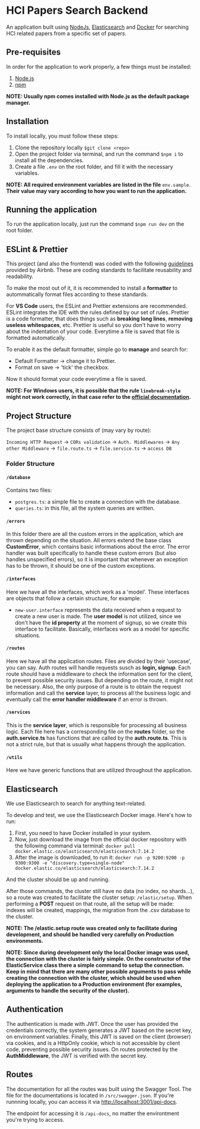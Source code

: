 # HCI Papers Search Backend

An application built using [NodeJs](https://nodejs.org/en/), [Elasticsearch](https://www.elastic.co/pt/what-is/elasticsearch) and [Docker](https://www.docker.com/) for searching HCI related papers from a specific set of papers. 

## Pre-requisites
In order for the application to work properly, a few things must be installed:
1. [Node.js](https://nodejs.org/en/)
2. [npm](https://www.npmjs.com) 

**NOTE: Usually npm comes installed with Node.js as the default package manager.**

## Installation

To install locally, you must follow these steps:
1. Clone the repository locally `$git clone <repo>`
2. Open the project folder via terminal, and run the command `$npm i` to install all the dependencies.
3. Create a file `.env` on the root folder, and fill it with the necessary variables.

**NOTE: All required environment variables are listed in the file** `env.sample`. **Their value may vary according to how you want to run the application.**

## Running the application
To run the application locally, just run the command `$npm run dev` on the root folder.

## ESLint & Prettier
This project (and also the frontend) was coded with the following [guidelines](https://github.com/airbnb/javascript) provided by Airbnb.
These are coding standards to facilitate reusability and readability.

To make the most out of it, it is recommended to install a **formatter** to autommatically format files according to these standards.

For **VS Code** users, the ESLint and Prettier extensions are recommended. 
ESLint integrates the IDE with the rules defined by our set of rules. Prettier is a code formatter, that does things such as **breaking long lines**, **removing useless whitespaces**, etc. Prettier is useful so you don't have to worry about the indentation of your code. Everytime a file is saved that file is formatted automatically.

To enable it as the default formatter, simple go to **manage** and search for:
- Default Formatter -> change it to Prettier.
- Format on save -> 'tick' the checkbox.

Now it should format your code everytime a file is saved.

**NOTE: For Windows users, it is possible that the rule `linebreak-style` might not work correctly, in that case refer to the [official documentation](https://eslint.org/docs/rules/linebreak-style).**
## Project Structure
The project base structure consists of (may vary by route):

`Incoming HTTP Request` -> `CORs validation` -> `Auth. Middlewares` -> `Any other Middleware` -> `file.route.ts` -> `file.service.ts` -> `access DB` 


### Folder Structure

#### `/database` 
Contains two files:
- `postgres.ts`: a simple file to create a connection with the database.
- `queries.ts`: in this file, all the system queries are written.

#### `/errors` 
In this folder there are all the custom errors in the application, which are thrown depending on the situation. All errors extend the base class **CustomError**, which contains basic informations about the error. 
The error handler was built specifically to handle these custom errors (but also handles unspecified errors), so it is important that whenever an exception has to be thrown, it should be one of the custom exceptions.

#### `/interfaces`
Here we have all the interfaces, which work as a 'model'. These interfaces are objects that follow a certain structure, for example:
- `new-user.interface` represents the data received when a request to create a new user is made. The **user model** is not utilized, since we don't have the **id property** at the moment of signup, so we create this interface to facilitate.
Basically, interfaces work as a model for specific situations. 

#### `/routes` 
Here we have all the application routes. Files are divided by their 'usecase', you can say. Auth routes will handle requests susch as **login, signup**.
Each route should have a middleware to check the information sent for the client, to prevent possible security issues. But depending on the route, it might not be necessary. 
Also, the only purpose of a route is to obtain the request information and call the **service** layer, to process all the business logic and eventually call the **error handler middleware** if an error is thrown.

#### `/services` 
This is the **service layer**, which is responsible for processing all business logic. Each file here has a corresponding file on the **routes** folder, so the **auth.service.ts** has functions that are called by the **auth.route.ts**. This is not a strict rule, but that is usually what happens through the application.

#### `/utils` 
Here we have generic functions that are utilized throughout the application.
 
## Elasticsearch
We use Elasticsearch to search for anything text-related. 

To develop and test, we use the Elasticsearch Docker image. Here's how to run:

1) First, you need to have Docker installed in your system.
2) Now, just download the image from the official docker repository with the following command via terminal: 
`docker pull docker.elastic.co/elasticsearch/elasticsearch:7.14.2`
3) After the image is downloaded, to run it:
`docker run -p 9200:9200 -p 9300:9300 -e "discovery.type=single-node" docker.elastic.co/elasticsearch/elasticsearch:7.14.2` 

And the cluster should be up and running.

After those commands, the cluster still have no data (no index, no shards...), so a route was created to facilitate the cluster setup: `/elastic/setup`. When performing a **POST** request on that route, all the setup will be made: indexes will be created, mappings, the migration from the .csv database to the cluster.

**NOTE: The /elastic.setup route was created only to facilitate during development, and should be handled very carefully on Production environments.**

**NOTE: Since during development only the local Docker image was used, the connection with the cluster is fairly simple. On the constructor of the **ElasticService** class there a simple command to setup the connection. Keep in mind that there are many other possible arguments to pass while creating the connection with the cluster, which should be used when deploying the application to a Production environment (for examples, arguments to handle the security of the cluster).**

## Authentication
The authentication is made with JWT. Once the user has provided the credentials correctly, the system generates a JWT based on the secret key, on environment variables. 
Finally, this JWT is saved on the client (browser) via cookies, and is a HttpOnly cookie, which is not accessible by client code, preventing possible security issues.
On routes protected by the **AuthMiddleware**, the JWT is verified with the secret key.

## Routes
The documentation for all the routes was built using the Swagger Tool. The file for the documentations is located in `/src/swagger.json`.
If you're runnning locally, you can access it via [http://localhost:3001/api-docs](http://localhost:3001/api-docs).

The endpoint for accessing it is `/api-docs`, no matter the environtment you're trying to access.